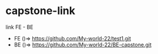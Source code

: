 # capstone-link
link FE - BE


- FE ()=> https://github.com/My-world-22/test1.git
- BE ()=> https://github.com/My-world-22/BE-capstone.git
